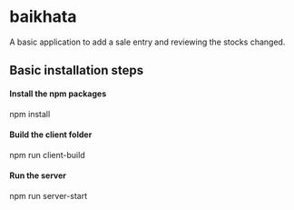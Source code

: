 # baikhata
A basic application to add a sale entry and reviewing the stocks changed.

## Basic installation steps
#### Install the npm packages
npm install

#### Build the client folder
npm run client-build

#### Run the server
npm run server-start
